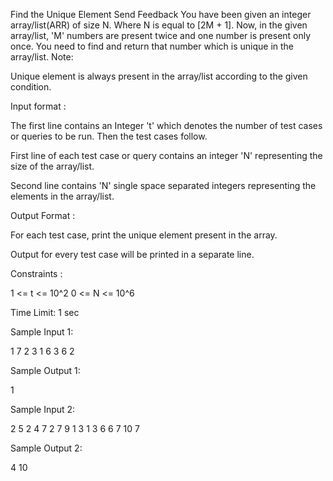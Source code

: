  Find the Unique Element
Send Feedback
You have been given an integer array/list(ARR) of size N. Where N is equal to [2M + 1].
Now, in the given array/list, 'M' numbers are present twice and one number is present only once.
You need to find and return that number which is unique in the array/list.
 Note:

Unique element is always present in the array/list according to the given condition.

Input format :

The first line contains an Integer 't' which denotes the number of test cases or queries to be run. Then the test cases follow.

First line of each test case or query contains an integer 'N' representing the size of the array/list.

Second line contains 'N' single space separated integers representing the elements in the array/list.

Output Format :

For each test case, print the unique element present in the array.

Output for every test case will be printed in a separate line.

Constraints :

1 <= t <= 10^2
0 <= N <= 10^6

Time Limit: 1 sec

Sample Input 1:

1
7
2 3 1 6 3 6 2

Sample Output 1:

1

Sample Input 2:

2
5
2 4 7 2 7
9
1 3 1 3 6 6 7 10 7

Sample Output 2:

4
10


